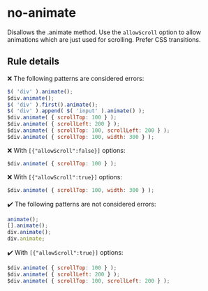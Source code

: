 # no-animate

Disallows the .animate method. Use the `allowScroll` option to allow animations which are just used for scrolling. Prefer CSS transitions.

## Rule details

❌ The following patterns are considered errors:
```js
$( 'div' ).animate();
$div.animate();
$( 'div' ).first().animate();
$( 'div' ).append( $( 'input' ).animate() );
$div.animate( { scrollTop: 100 } );
$div.animate( { scrollLeft: 200 } );
$div.animate( { scrollTop: 100, scrollLeft: 200 } );
$div.animate( { scrollTop: 100, width: 300 } );
```
❌ With `[{"allowScroll":false}]` options:
```js
$div.animate( { scrollTop: 100 } );
```
❌ With `[{"allowScroll":true}]` options:
```js
$div.animate( { scrollTop: 100, width: 300 } );
```

✔️ The following patterns are not considered errors:
```js
animate();
[].animate();
div.animate();
div.animate;
```
✔️ With `[{"allowScroll":true}]` options:
```js
$div.animate( { scrollTop: 100 } );
$div.animate( { scrollLeft: 200 } );
$div.animate( { scrollTop: 100, scrollLeft: 200 } );
```

